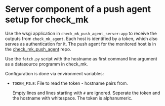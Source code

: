 # Server component of a push agent setup for check_mk

Use the wsgi application in `check_mk_push_agent_server:app` to receive the
outputs from `check_mk_agent`. Each host is identified by a token, which also
serves as authentication for it. The push agent for the monitored host is in the
[check_mk_push_agent](https://github.com/Delphinator/check_mk_push_agent) repo.

Use the `fetch.py` script with the hostname as first command line argument
as a datasource programm in check_mk.

Configuration is done via environment variables:
- `TOKEN_FILE`: File to read the token - hostname pairs from.

   Empty lines and lines starting with `#` are ignored. Seperate the token
   and the hostname with whitespace. The token is alphanumeric.

